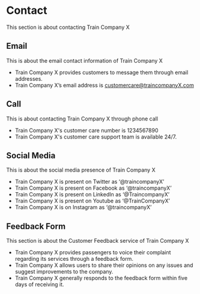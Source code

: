 # Contact

This section is about contacting Train Company X

## Email

This is about the email contact information of Train Company X

- Train Company X provides customers to message them through email addresses.
- Train Company X’s email address is customercare@traincompanyX.com

## Call

This is about contacting Train Company X through phone call

- Train Company X's customer care number is 1234567890
- Train Company X's customer care support team is available 24/7.

## Social Media

This is about the social media presence of Train Company X

- Train Company X is present on Twitter as ‘@traincompanyX’
- Train Company X is present on Facebook as ‘@traincompanyX’
- Train Company X is present on LinkedIn as ‘@TraincompanyX’
- Train Company X is present on Youtube as ‘@TrainCompanyX’
- Train Company X is on Instagram as ‘@traincompanyX’

## Feedback Form

This section is about the Customer Feedback service of Train Company X

- Train Company X provides passengers to voice their complaint regarding its services through a feedback form.
- Train Company X allows users to share their opinions on any issues and suggest improvements to the company.
- Train Company X generally responds to the feedback form within five days of receiving it.